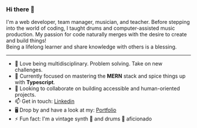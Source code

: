 ### Hi there :wave:

I'm a web developer, team manager, musician, and teacher. Before stepping into the world of coding, I taught drums and computer-assisted music production.
My passion for code naturally merges with the desire to create and build things! <br/>
Being a lifelong learner and share knowledge with others is a blessing.

---

- 🌱 Love being multidisciplinary. Problem solving. Take on new challenges.
- 🧠 Currently focused on mastering the **MERN** stack and spice things up with **Typescript**.
- 👯 Looking to collaborate on building accessible and human-oriented projects.
- 📫 Get in touch: [Linkedin](https://www.linkedin.com/in/pascal-racine-venne/)
- 🖥 Drop by and have a look at my: [Portfolio](https://pascalracinevenne.herokuapp.com/)
- ⚡ Fun fact: I'm a vintage synth 🎹 and drums 🥁 aficionado
